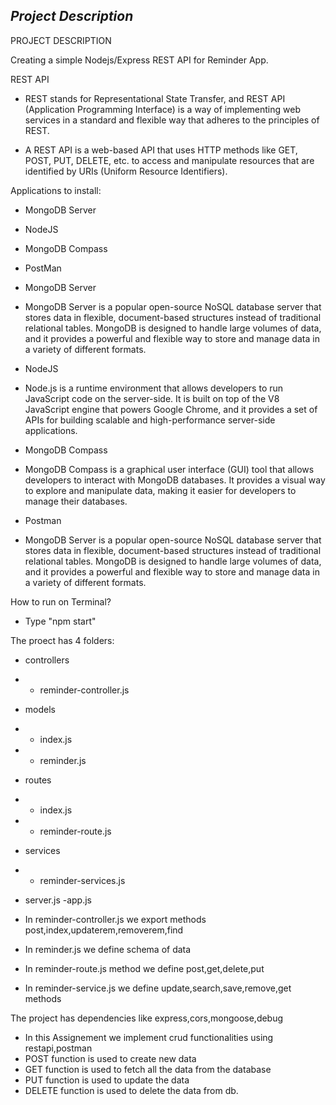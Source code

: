 

##  _Project Description_ ##

PROJECT DESCRIPTION

Creating a simple Nodejs/Express REST API for Reminder App.

REST API

- REST stands for Representational State Transfer, and REST API (Application Programming Interface) is a way of implementing web services in a standard and flexible way that adheres to the principles of REST.

- A REST API is a web-based API that uses HTTP methods like GET, POST, PUT, DELETE, etc. to access and manipulate resources that are identified by URIs (Uniform Resource Identifiers).

Applications to install:
- MongoDB Server
- NodeJS
- MongoDB Compass
- PostMan

- MongoDB Server 
- MongoDB Server is a popular open-source NoSQL database server that stores data in flexible, document-based structures instead of traditional relational tables. MongoDB is designed to handle large volumes of data, and it provides a powerful and flexible way to store and manage data in a variety of different formats.

- NodeJS
- Node.js is a runtime environment that allows developers to run JavaScript code on the server-side. It is built on top of the V8 JavaScript engine that powers Google Chrome, and it provides a set of APIs for building scalable and high-performance server-side applications.

- MongoDB Compass 
- MongoDB Compass is a graphical user interface (GUI) tool that allows developers to interact with MongoDB databases. It provides a visual way to explore and manipulate data, making it easier for developers to manage their databases.

- Postman
- MongoDB Server is a popular open-source NoSQL database server that stores data in flexible, document-based structures instead of traditional relational tables. MongoDB is designed to handle large volumes of data, and it provides a powerful and flexible way to store and manage data in a variety of different formats.

How to run on Terminal?

- Type "npm start"

The proect has 4 folders:
- controllers
- - reminder-controller.js
- models
- - index.js
- - reminder.js
- routes
- - index.js
- - reminder-route.js
- services
- - reminder-services.js
- server.js
-app.js

- In reminder-controller.js we export methods post,index,updaterem,removerem,find
- In reminder.js we define schema of data
- In reminder-route.js method we define post,get,delete,put
- In reminder-service.js we define update,search,save,remove,get methods 

The project has dependencies like express,cors,mongoose,debug

- In this Assignement we implement crud functionalities using restapi,postman
- POST function is used to create new data
- GET function is used to fetch all the data from the database
- PUT function is used to update the data
- DELETE function is used to delete the data from db.




